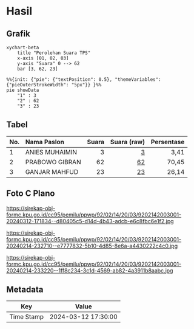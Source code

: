 # Hasil

## Grafik

```mermaid
xychart-beta
    title "Perolehan Suara TPS"
    x-axis [01, 02, 03]
    y-axis "Suara" 0 --> 62
    bar [3, 62, 23]
```

```mermaid
%%{init: {"pie": {"textPosition": 0.5}, "themeVariables": {"pieOuterStrokeWidth": "5px"}} }%%
pie showData
    "1" : 3
    "2" : 62
    "3" : 23
```

## Tabel

| No. | Nama Paslon    | Suara | Suara (raw) | Persentase |
|:--- |:-------------- | -----:| -----------:| ----------:|
| 1   | ANIES MUHAIMIN | 3     | [3][p-1]    | 3,41       |
| 2   | PRABOWO GIBRAN | 62    | [62][p-2]   | 70,45      |
| 3   | GANJAR MAHFUD  | 23    | [23][p-3]   | 26,14      |


[p-1]: https://github.com/gigit-pemilu/pemilu-2024-92-papua-barat/blob/main/pilpres/hitung-suara/sub/92-papua-barat/sub/02-manokwari/sub/14-manokwari-utara/sub/2003-mubri/sub/001-tps/sub/paslon-1.txt
[p-2]: https://github.com/gigit-pemilu/pemilu-2024-92-papua-barat/blob/main/pilpres/hitung-suara/sub/92-papua-barat/sub/02-manokwari/sub/14-manokwari-utara/sub/2003-mubri/sub/001-tps/sub/paslon-2.txt
[p-3]: https://github.com/gigit-pemilu/pemilu-2024-92-papua-barat/blob/main/pilpres/hitung-suara/sub/92-papua-barat/sub/02-manokwari/sub/14-manokwari-utara/sub/2003-mubri/sub/001-tps/sub/paslon-3.txt

## Foto C Plano

https://sirekap-obj-formc.kpu.go.id/cc95/pemilu/ppwp/92/02/14/20/03/9202142003001-20240312-171834--d80405c5-d14d-4b43-adcb-e6c8fbc6e1f2.jpg

https://sirekap-obj-formc.kpu.go.id/cc95/pemilu/ppwp/92/02/14/20/03/9202142003001-20240214-232710--e7777832-5b10-4d85-8e6a-a4430222c4c0.jpg

https://sirekap-obj-formc.kpu.go.id/cc95/pemilu/ppwp/92/02/14/20/03/9202142003001-20240214-233220--1ff8c234-3c1d-4569-ab82-4a3911b8aabc.jpg


## Metadata

| Key        | Value               |
| ---------- | ------------------- |
| Time Stamp | 2024-03-12 17:30:00 |



